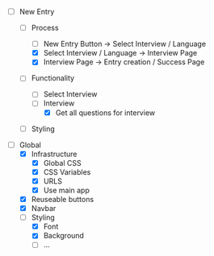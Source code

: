- [ ] New Entry
    - [ ] Process
        - [ ] New Entry Button -> Select Interview / Language
        - [x] Select Interview / Language -> Interview Page
        - [x] Interview Page -> Entry creation / Success Page

    - [ ] Functionality
        - [ ] Select Interview
        - [ ] Interview
            - [x] Get all questions for interview
  
    - [ ] Styling


- [ ] Global
    - [X] Infrastructure
        - [x] Global CSS
        - [x] CSS Variables
        - [x] URLS
        - [x] Use main app
    - [x] Reuseable buttons
    - [x] Navbar
    - [ ] Styling
        - [x] Font
        - [x] Background
        - [ ] ...